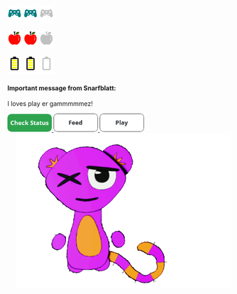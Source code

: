 <div display="inline-flex" width="300px">
  <div align="left">
    <p align="left">
      <img src="https://github.com/JessRudder/jessrudder/blob/master/icons/play-full.svg" height="40px"/>
      <img src="https://github.com/JessRudder/jessrudder/blob/master/icons/play-full.svg" height="40px"/>
      <img src="https://github.com/JessRudder/jessrudder/blob/master/icons/play-empty.svg" height="40px"/>
    </p>
    <p align="left">
      <img src="https://github.com/JessRudder/jessrudder/blob/master/icons/hunger-full.svg" height="40px"/>
      <img src="https://github.com/JessRudder/jessrudder/blob/master/icons/hunger-full.svg" height="40px"/>
      <img src="https://github.com/JessRudder/jessrudder/blob/master/icons/hunger-empty.svg" height="40px"/>
    </p>
    <p align="left">
      <img src="https://github.com/JessRudder/jessrudder/blob/master/icons/battery-full.svg" height="40px"/>
      <img src="https://github.com/JessRudder/jessrudder/blob/master/icons/battery-full.svg" height="40px"/>
      <img src="https://github.com/JessRudder/jessrudder/blob/master/icons/battery-empty.svg" height="40px"/>
    </p>
    <div>
      <h4>Important message from Snarfblatt:</h4>
      <p>I loves play er gammmmmez!</p>
      <a href="https://feedimal.herokuapp.com/status">
        <img src="https://github.com/JessRudder/jessrudder/blob/master/buttons/status.png" width="100px"/>
      </a>
      <a href="https://feedimal.herokuapp.com/eat">
        <img src="https://github.com/JessRudder/jessrudder/blob/master/buttons/feed.png" width="100px"/>
      </a>
      <a href="https://feedimal.herokuapp.com/play">
        <img src="https://github.com/JessRudder/jessrudder/blob/master/buttons/play.png" width="100px"/>
      </a>
    </div>
  </div>
  <div align="right">
    <img src="https://github.com/JessRudder/jessrudder/blob/master/snarfblatt/play.gif" alt="Snarfblatt playing with a ball" height="350px" align="right">
  </div>
</div>

